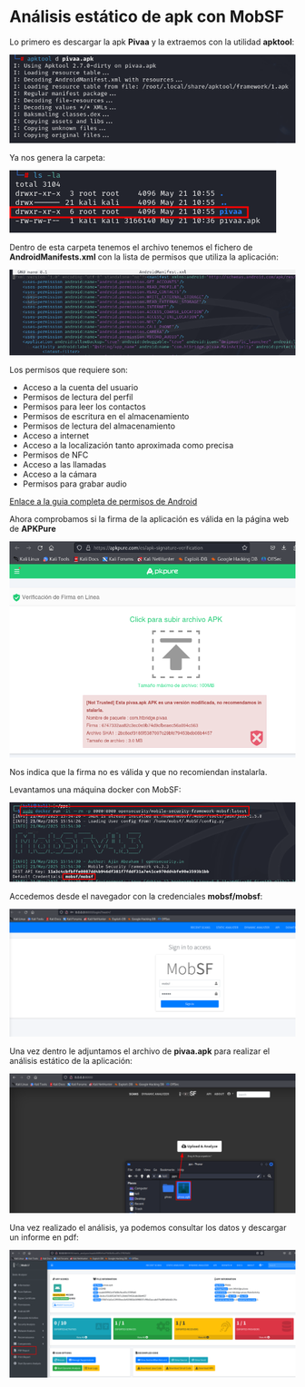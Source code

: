 # Análisis estático de apk con MobSF

Lo primero es descargar la apk **Pivaa** y la extraemos con la utilidad **apktool**:

![pivaa.apk](Imagenes/1.png)

Ya nos genera la carpeta:

![pivaa.apk](Imagenes/2.png)

Dentro de esta carpeta tenemos el archivo tenemos el fichero de **AndroidManifests.xml** con la lista de permisos que utiliza la aplicación:

![pivaa.apk](Imagenes/3.png)

Los permisos que requiere son:

- Acceso a la cuenta del usuario
- Permisos de lectura del perfil
- Permisos para leer los contactos
- Permisos de escritura en el almacenamiento
- Permisos de lectura del almacenamiento
- Acceso a internet
- Acceso a la localización tanto aproximada como precisa
- Permisos de NFC
- Acceso a las llamadas
- Acceso a la cámara
- Permisos para grabar audio

[Enlace a la guia completa de permisos de Android](https://developer.android.com/reference/android/Manifest.permission)

Ahora comprobamos si la firma de la aplicación es válida en la página web de **APKPure**

![pivaa.apk](Imagenes/4.png)

Nos indica que la firma no es válida y que no recomiendan instalarla.

Levantamos una máquina docker con MobSF:

![pivaa.apk](Imagenes/5.png)

Accedemos desde el navegador con la credenciales **mobsf/mobsf**:

![pivaa.apk](Imagenes/6.png)

Una vez dentro le adjuntamos el archivo de **pivaa.apk** para realizar el análisis estático de la aplicación:

![pivaa.apk](Imagenes/7.png)

Una vez realizado el análisis, ya podemos consultar los datos y descargar un informe en pdf:

![pivaa.apk](Imagenes/8.png)
